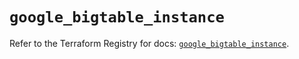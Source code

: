 # `google_bigtable_instance`

Refer to the Terraform Registry for docs: [`google_bigtable_instance`](https://registry.terraform.io/providers/hashicorp/google/6.20.0/docs/resources/bigtable_instance).
